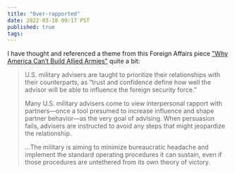 ```yaml
---
title: "Over-rapported"
date: 2022-03-10 09:17 PST
published: true
tags:
---
```


I have thought and referenced a theme from this Foreign Affairs piece ["Why America Can’t Build Allied Armies"](https://archive.is/TMGq7) quite a bit:

<blockquote markdown="1">

U.S. military advisers are taught to prioritize their relationships with their counterparts, as “trust and confidence define how well the advisor will be able to influence the foreign security force.”

Many U.S. military advisers come to view interpersonal rapport with partners—once a tool presumed to increase influence and shape partner behavior—as the very goal of advising. When persuasion fails, advisers are instructed to avoid any steps that might jeopardize the relationship.

...The military is aiming to minimize bureaucratic headache and implement the standard operating procedures it can sustain, even if those procedures are untethered from its own theory of victory.

</blockquote>
